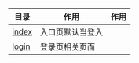 <!--
 * @description : 
 * @author : zhangyijie
 * @date : 2023-08-17 10:32:25
 * @lastTime : 2023-08-17 10:33:43
 * @LastAuthor : Do not edit
 * @文件路径 : /pages/README.md
-->
| 目录 | 作用 | 作用 |
| --- | ---- | ---- |
| [index](./index.vue) | 入口页默认当登入
| [login](./login/README.md) | 登录页相关页面